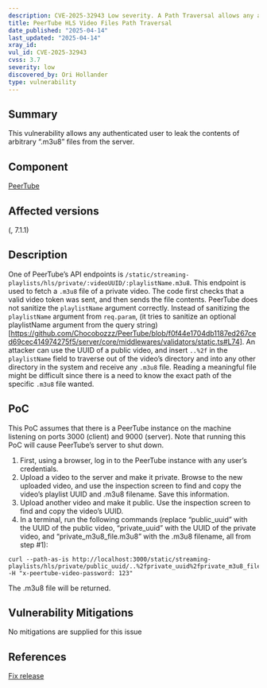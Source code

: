 ```yaml
---
description: CVE-2025-32943 Low severity. A Path Traversal allows any authenticated user to leak the contents of arbitrary .m3u8 files from the server
title: PeerTube HLS Video Files Path Traversal
date_published: "2025-04-14"
last_updated: "2025-04-14"
xray_id:
vul_id: CVE-2025-32943
cvss: 3.7
severity: low
discovered_by: Ori Hollander
type: vulnerability
---
```

## Summary
This vulnerability allows any authenticated user to leak the contents of arbitrary “.m3u8” files from the server.



## Component

[PeerTube](https://github.com/Chocobozzz/PeerTube)



## Affected versions

(, 7.1.1)



## Description

One of PeerTube’s API endpoints is `/static/streaming-playlists/hls/private/:videoUUID/:playlistName.m3u8`. This endpoint is used to fetch a `.m3u8` file of a private video. The code first checks that a valid video token was sent, and then sends the file contents. PeerTube does not sanitize the `playlistName` argument correctly. Instead of sanitizing the `playlistName` argument from `req.param`, (it tries to sanitize an optional playlistName argument from the query string)[https://github.com/Chocobozzz/PeerTube/blob/f0f44e1704db1187ed267ced69cec414974275f5/server/core/middlewares/validators/static.ts#L74]. An attacker can use the UUID of a public video, and insert `..%2f` in the `playlistName` field to traverse out of the video’s directory and into any other directory in the system and receive any `.m3u8` file. Reading a meaningful file might be difficult since there is a need to know the exact path of the specific `.m3u8` file wanted.

## PoC

This PoC assumes that there is a PeerTube instance on the machine listening on ports 3000 (client) and 9000 (server). Note that running this PoC will cause PeerTube’s server to shut down.
1. First, using a browser, log in to the PeerTube instance with any user’s credentials.
1. Upload a video to the server and make it private. Browse to the new uploaded video, and use the inspection screen to find and copy the video’s playlist UUID and .m3u8 filename. Save this information.
1. Upload another video and make it public. Use the inspection screen to find and copy the video’s UUID.
1. In a terminal, run the following commands (replace “public_uuid” with the UUID of the public video, “private_uuid” with the UUID of the private video, and “private_m3u8_file.m3u8” with the .m3u8 filename, all from step #1):

```
curl --path-as-is http://localhost:3000/static/streaming-playlists/hls/private/public_uuid/..%2fprivate_uuid%2fprivate_m3u8_file.m3u8 -H "x-peertube-video-password: 123"
```
The .m3u8 file will be returned.



## Vulnerability Mitigations

No mitigations are supplied for this issue



## References

[Fix release](https://github.com/Chocobozzz/PeerTube/releases/tag/v7.1.1)

